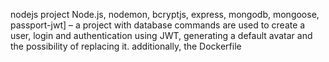 nodejs project 
Node.js, nodemon, bcryptjs, express, mongodb, mongoose, passport-jwt] – a project with database commands are used to create a user, login and authentication using JWT, generating a default avatar and the possibility of replacing it. additionally, the Dockerfile 
